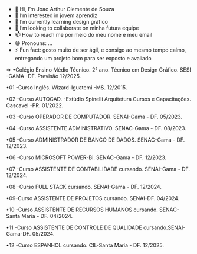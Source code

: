 - 👋 Hi, I’m Joao Arthur Clemente de Souza
- 👀 I’m interested in jovem aprendiz 
- 🌱 I’m currently learning design gráfico 
- 💞️ I’m looking to collaborate on minha futura equipe
- 📫 How to reach me por meio do meu nome e meu email 
- 😄 Pronouns: ...
- ⚡ Fun fact: gosto muito de ser ágil, e consigo ao mesmo tempo calmo, entregando um projeto bom para ser exposto e avaliado

 => •Colégio Ensino Médio Técnico.  2° ano. Técnico em Design Gráfico. SESI -GAMA -DF. Previsão 12/2025.
 
•01 -Curso Inglês. Wizard-Iguatemi -MS. 12/2015.

•02 -Curso AUTOCAD. -Estúdio Spinelli Arquitetura Cursos e Capacitações. Cascavel -PR. 01/2022.

•03 -Curso OPERADOR DE COMPUTADOR. SENAI-Gama - DF. 05/2023.

•04 -Curso ASSISTENTE ADMINISTRATIVO. SENAC-Gama - DF. 08/2023.

•05 -Curso ADMINISTRADOR DE BANCO DE DADOS. SENAC-Gama - DF. 12/2023.

•06 -Curso MICROSOFT POWER-Bi. SENAC-Gama - DF. 12/2023.

•07 -Curso ASSISTENTE DE CONTABILIDADE cursando. SENAI-Gama - DF. 12/2024.

•08 -Curso FULL STACK cursando. SENAI-Gama - DF. 12/2024.

•09-Curso ASSISTENTE DE PROJETOS cursando. SENAI-DF. 04/2024.

•10 -Curso ASSISTENTE DE RECURSOS HUMANOS cursando. SENAC-Santa Maria - DF. 04/2024.

•11 -Curso ASSISTENTE DE CONTROLE DE QUALIDADE cursando.SENAI-Gama-DF. 05/2024.

•12 -Curso ESPANHOL cursando. CIL-Santa Maria - DF. 12/2025.
<!---
JoaoArthurClementedeSouza/JoaoArthurClementedeSouza is a ✨ special ✨ repository because its `README.md` (this file) appears on your GitHub profile.
You can click the Preview link to take a look at your changes.
--->
